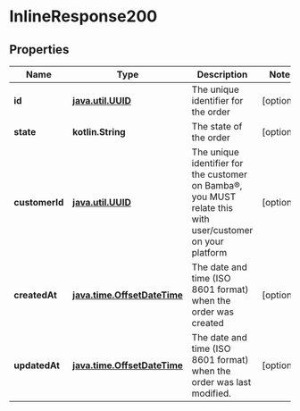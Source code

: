 
# InlineResponse200

## Properties
Name | Type | Description | Notes
------------ | ------------- | ------------- | -------------
**id** | [**java.util.UUID**](java.util.UUID.md) | The unique identifier for the order |  [optional]
**state** | **kotlin.String** | The state of the order |  [optional]
**customerId** | [**java.util.UUID**](java.util.UUID.md) | The unique identifier for the customer on Bamba®, you MUST relate this with user/customer on your platform |  [optional]
**createdAt** | [**java.time.OffsetDateTime**](java.time.OffsetDateTime.md) | The date and time (ISO 8601 format) when the order was created |  [optional]
**updatedAt** | [**java.time.OffsetDateTime**](java.time.OffsetDateTime.md) | The date and time (ISO 8601 format) when the order was last modified. |  [optional]



